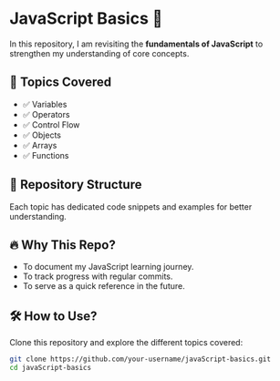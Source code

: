 # JavaScript Basics 🚀  

In this repository, I am revisiting the **fundamentals of JavaScript** to strengthen my understanding of core concepts.  

## 📌 Topics Covered  
- ✅ Variables  
- ✅ Operators  
- ✅ Control Flow  
- ✅ Objects  
- ✅ Arrays  
- ✅ Functions  

## 📂 Repository Structure  
Each topic has dedicated code snippets and examples for better understanding.  

## 🔥 Why This Repo?  
- To document my JavaScript learning journey.  
- To track progress with regular commits.  
- To serve as a quick reference in the future.  

## 🛠 How to Use?  
Clone this repository and explore the different topics covered:  
```sh
git clone https://github.com/your-username/javaScript-basics.git
cd javaScript-basics
